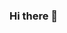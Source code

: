 ### Hi there 👋

<!--
**espvolt/espvolt** is a ✨ _special_ ✨ repository because its `README.md` (this file) appears on your GitHub profile.

python :)

-->
